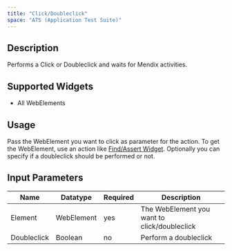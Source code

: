 ```yaml
---
title: "Click/Doubleclick"
space: "ATS (Application Test Suite)"
---
```

## Description

Performs a Click or Doubleclick and waits for Mendix activities.

## Supported Widgets

 + All WebElements

## Usage

Pass the WebElement you want to click as parameter for the action. To get the WebElement, use an action like [Find/Assert Widget](FindAssert+Widget).
Optionally you can specify if a doubleclick should be performed or not.

## Input Parameters

Name | Datatype | Required | Description
---- |--------| -------|---------------
Element | WebElement | yes | The WebElement you want to click/doubleclick
Doubleclick | Boolean |no | Perform a doubleclick
